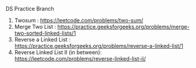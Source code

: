 DS Practice Branch

1. Twosum : https://leetcode.com/problems/two-sum/
2. Merge Two List : https://practice.geeksforgeeks.org/problems/merge-two-sorted-linked-lists/1
3. Reverse a Linked List : https://practice.geeksforgeeks.org/problems/reverse-a-linked-list/1
4. Reverse Linked List II (in between): https://leetcode.com/problems/reverse-linked-list-ii/